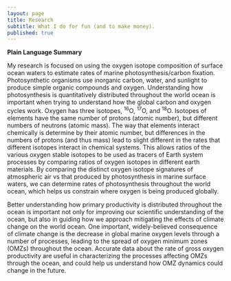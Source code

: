 ```yaml
---
layout: page
title: Research
subtitle: What I do for fun (and to make money).
published: true
---
```

**Plain Language Summary**

My research is focused on using the oxygen isotope composition of surface ocean waters to estimate rates of marine photosynthesis/carbon fixation. Photosynthetic organisms use inorganic carbon, water, and sunlight to produce simple organic compounds and oxygen. Understanding how photosynthesis is quantitatively distributed throughout the world ocean is important when trying to understand how the global carbon and oxygen cycles work. Oxygen has three isotopes, <sup>16</sup>O, <sup>17</sup>O, and <sup>18</sup>O. Isotopes of elements have the same number of protons (atomic number), but different numbers of neutrons (atomic mass). The way that elements interact chemically is determine by their atomic number, but differences in the numbers of protons (and thus mass) lead to slight different in the rates that different isotopes interact in chemical systems. This allows ratios of the various oxygen stable isotopes to be used as tracers of Earth system processes by comparing ratios of oxygen isotopes in different earth materials. By comparing the distinct oxygen isotope signatures of atmospheric air vs that produced by photosynthesis in marine surface waters, we can determine rates of photosynthesis throughout the world ocean, which helps us constrain where oxygen is being produced globally. 

Better understanding how primary productivity is distributed throughout the ocean is important not only for improving our scientific understanding of the ocean, but also in guiding how we approach mitigating the effects of climate change on the world ocean. One important, widely-believed consequence of climate change is the decrease in global marine oxygen levels through a number of processes, leading to the spread of oxygen minimum zones (OMZs) throughout the ocean. Accurate data about the rate of gross oxygen productivity are useful in characterizing the processes affecting OMZs through the ocean, and could help us understand how OMZ dynamics could change in the future.
